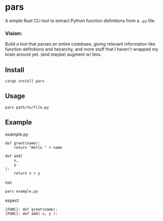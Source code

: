 # pars

A simple Rust CLI tool to extract Python function definitions from a `.py` file.

### Vision:
Build a tool that parses an entire codebase, giving relevant information like function definitions and heirarchy, and more stuff that I haven't wrapped my brain around yet. (and maybe) augment w/ llms. 

## Install

```cargo install pars```

## Usage
```pars path/to/file.py```

## Example 

example.py
```
def greet(name):
    return "Hello " + name

def add(
    x,
    y
):
    return x + y
```
run

```
pars example.py
```

expect
```
[FUNC]: def greet(name):
[FUNC]: def add( x, y ):
```
